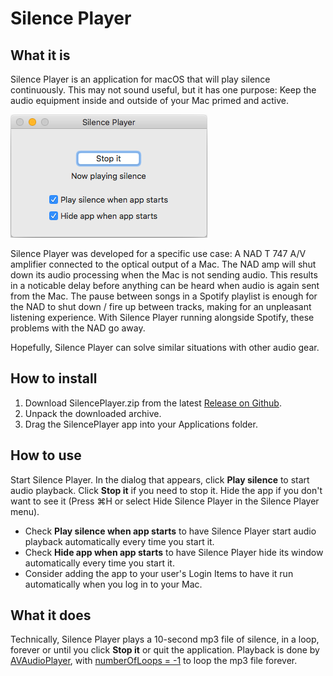 # Silence Player


## What it is
Silence Player is an application for macOS that will play silence continuously.  This may not sound useful, but it has one purpose: Keep the audio equipment inside and outside of your Mac primed and active.

![Silence Player Screenshot](SilencePlayer.png?raw=true "Silence Player's user interface")

Silence Player was developed for a specific use case: A NAD T 747 A/V amplifier connected to the optical output of a Mac.  The NAD amp will shut down its audio processing when the Mac is not sending audio.  This results in a noticable delay before anything can be heard when audio is again sent from the Mac.  The pause between songs in a Spotify playlist is enough for the NAD to shut down / fire up between tracks, making for an unpleasant listening experience.  With Silence Player running alongside Spotify, these problems with the NAD go away.

Hopefully, Silence Player can solve similar situations with other audio gear.


## How to install
1. Download SilencePlayer.zip from the latest [Release on Github](https://github.com/vidaren/SilencePlayer/releases).
1. Unpack the downloaded archive.
1. Drag the SilencePlayer app into your Applications folder.


## How to use
Start Silence Player.  In the dialog that appears, click **Play silence** to start audio playback.  Click **Stop it** if you need to stop it.  Hide the app if you don't want to see it (Press ⌘H or select Hide Silence Player in the Silence Player menu).

* Check **Play silence when app starts** to have Silence Player start audio playback automatically every time you start it.
* Check **Hide app when app starts** to have Silence Player hide its window automatically every time you start it. 
* Consider adding the app to your user's Login Items to have it run automatically when you log in to your Mac.


## What it does
Technically, Silence Player plays a 10-second mp3 file of silence, in a loop, forever or until you click **Stop it** or quit the application.  Playback is done by [AVAudioPlayer](https://developer.apple.com/documentation/avfoundation/avaudioplayer), with [numberOfLoops = -1](/SilencePlayer/SoundPlayer.swift#L22) to loop the mp3 file forever.
